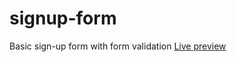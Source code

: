 # signup-form
Basic sign-up form with form validation
[Live preview](https://sahaj-jj.github.io/signup-form/)
